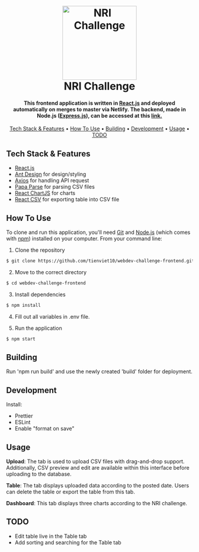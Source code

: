 
<h1 align="center">
  <br>
  <a href="https://nri-challenge.netlify.app"><img src="https://user-images.githubusercontent.com/70352144/207425372-29b575f3-2ddf-4929-bde5-40c1ca08a648.png" alt="NRI Challenge" width="200"></a>
  <br>
  NRI Challenge
  <br>
</h1>

<h4 align="center">This frontend application is written in <a href="https://reactjs.org/">React.js</a> and deployed automatically on merges to master via Netlify. The backend, made in Node.js (<a href="https://expressjs.com/">Express.js</a>), can be accessed at this <a href="https://github.com/tienviet10/webdev-challenge">link.</a></h4>

<p align="center">
  <a href="#key-features">Tech Stack & Features</a> •
  <a href="#how-to-use">How To Use</a> •
  <a href="#building">Building</a> •
  <a href="#development">Development</a> •
  <a href="#usage">Usage</a> •
  <a href="#todo">TODO</a>
</p>

## Tech Stack & Features

* [React.js](https://reactjs.org/)
* [Ant Design](https://ant.design/) for design/styling
* [Axios](https://axios-http.com/) for handling API request
* [Papa Parse](https://www.papaparse.com/) for parsing CSV files
* [React ChartJS](https://react-chartjs-2.js.org/) for charts
* [React CSV](https://react-chartjs-2.js.org/) for exporting table into CSV file

## How To Use

To clone and run this application, you'll need [Git](https://git-scm.com) and [Node.js](https://nodejs.org/en/download/) (which comes with [npm](http://npmjs.com)) installed on your computer. From your command line:

1. Clone the repository

```sh
$ git clone https://github.com/tienviet10/webdev-challenge-frontend.git
```

2. Move to the correct directory

```sh
$ cd webdev-challenge-frontend
```

3. Install dependencies

```sh
$ npm install
```
4. Fill out all variables in .env file.

5. Run the application

```sh
$ npm start
```

## Building

Run 'npm run build' and use the newly created 'build' folder for deployment.

## Development

Install:
- Prettier
- ESLint
- Enable "format on save"

## Usage

**Upload**: The tab is used to upload CSV files with drag-and-drop support. Additionally, CSV preview and edit are available within this interface before uploading to the database.

**Table**: The tab displays uploaded data according to the posted date. Users can delete the table or export the table from this tab.

**Dashboard**: This tab displays three charts according to the NRI challenge.


## TODO

* Edit table live in the Table tab
* Add sorting and searching for the Table tab
